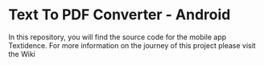# Text To PDF Converter - Android 
In this repository, you will find the source code for the mobile app Textidence. For more information on the journey of this project please visit the Wiki
